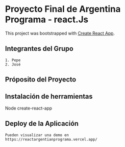 # Proyecto Final de Argentina Programa - react.Js

This project was bootstrapped with [Create React App](https://github.com/facebook/create-react-app).

## Integrantes del Grupo

    1. Pepe
    2. José

## Próposito del Proyecto



## Instalación de herramientas

Node
create-react-app


## Deploy de la Aplicación
    Pueden visualizar una demo en https://reactargentianprograma.vercel.app/
